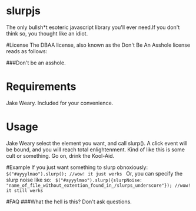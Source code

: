 # slurpjs
The only bullsh*t esoteric javascript library you'll ever need.If you don't think so, you thought like an idiot.

#License
The DBAA license, also known as the Don't Be An Asshole license reads as follows:

###Don't be an asshole.

# Requirements
Jake Weary. Included for your convenience.

# Usage
Jake Weary select the element you want, and call slurp(). A click event will be bound, and you will reach total enlightenment. 
Kind of like this is some cult or something. Go on, drink the Kool-Aid.

#Example
If you just want something to slurp obnoxiously:
<code>
$("#ayyylmao").slurp(); //wow! it just werks
</code>
Or, you can specify the slurp noise like so:
<code>
$("#ayyylmao").slurp({slurpNoise: "name_of_file_without_extention_found_in_/slurps_underscore"}); //wow! it still werks
</code>


#FAQ
###What the hell is this?
Don't ask questions.


